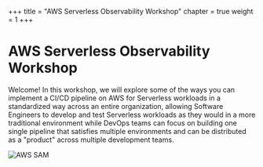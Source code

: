 +++
title = "AWS Serverless Observability Workshop"
chapter = true
weight = 1
+++

# AWS Serverless Observability Workshop

Welcome! In this workshop, we will explore some of the ways you can implement a CI/CD pipeline on AWS for Serverless workloads in a standardized way across an entire organization, allowing Software Engineers to develop and test Serverless workloads as they would in a more traditional environment while DevOps teams can focus on building one single pipeline that satisfies multiple environments and can be distributed as a "product" across multiple development teams.

![AWS SAM](/images/aws-sam.png?width=20pc&classes=shadow)
